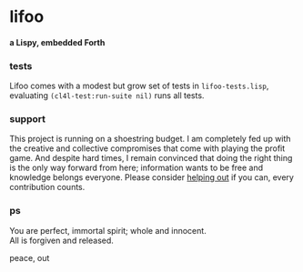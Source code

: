 # lifoo
#### a Lispy, embedded Forth

### tests
Lifoo comes with a modest but grow set of tests in ```lifoo-tests.lisp```, evaluating ```(cl4l-test:run-suite nil)``` runs all tests.

### support
This project is running on a shoestring budget. I am completely fed up with the creative and collective compromises that come with playing the profit game. And despite hard times, I remain convinced that doing the right thing is the only way forward from here; information wants to be free and knowledge belongs everyone. Please consider [helping out](https://www.paypal.me/c4life) if you can, every contribution counts.

### ps
You are perfect, immortal spirit; whole and innocent.<br/>
All is forgiven and released.

peace, out<br/>
